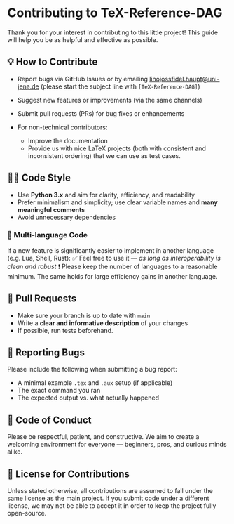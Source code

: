 # Contributing to TeX-Reference-DAG

Thank you for your interest in contributing to this little project!
This guide will help you be as helpful and effective as possible.

## 💡 How to Contribute

* Report bugs via GitHub Issues
  or by emailing [linojossfidel.haupt@uni-jena.de](mailto:linojossfidel.haupt@uni-jena.de)
  (please start the subject line with `[TeX-Reference-DAG]`)
* Suggest new features or improvements (via the same channels)
* Submit pull requests (PRs) for bug fixes or enhancements
* For non-technical contributors:

  * Improve the documentation
  * Provide us with nice LaTeX projects (both with consistent and inconsistent ordering) that we can use as test cases.

## 🧑‍💻 Code Style

* Use **Python 3.x** and aim for clarity, efficiency, and readability
* Prefer minimalism and simplicity; use clear variable names and **many meaningful comments**
* Avoid unnecessary dependencies

### 🧬 Multi-language Code

If a new feature is significantly easier to implement in another language (e.g. Lua, Shell, Rust):
✅ Feel free to use it — *as long as interoperability is clean and robust*
❗ Please keep the number of languages to a reasonable minimum.
The same holds for large efficiency gains in another language.

## 🔀 Pull Requests

* Make sure your branch is up to date with `main`
* Write a **clear and informative description** of your changes
* If possible, run tests beforehand.

## 🐞 Reporting Bugs

Please include the following when submitting a bug report:

* A minimal example `.tex` and `.aux` setup (if applicable)
* The exact command you ran
* The expected output vs. what actually happened

## 🤝 Code of Conduct

Please be respectful, patient, and constructive.
We aim to create a welcoming environment for everyone — beginners, pros, and curious minds alike.

## 📜 License for Contributions

Unless stated otherwise, all contributions are assumed to fall under the same license as the main project.
If you submit code under a different license, we may not be able to accept it in order to keep the project fully open-source.

